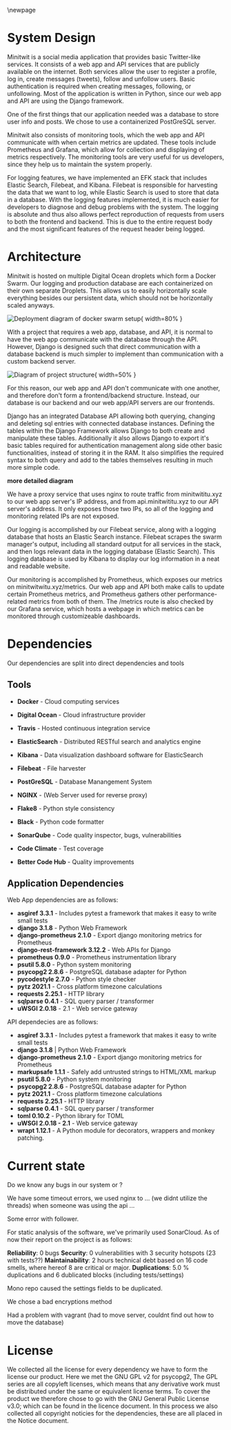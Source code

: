 \newpage

# System Design

Minitwit is a social media application that provides basic Twitter-like services. It consists of a web app and API services that are publicly available on the internet. Both services allow the user to register a profile, log in, create messages (tweets), follow and unfollow users. Basic authentication is required when creating messages, following, or unfollowing. Most of the application is written in Python, since our web app and API are using the Django framework. 

One of the first things that our application needed was a database to store user info and posts. We chose to use a containerized PostGreSQL server.

Minitwit also consists of monitoring tools, which the web app and API communicate with when certain metrics are updated. These tools include Prometheus and Grafana, which allow for collection and displaying of metrics respectively. The monitoring tools are very useful for us developers, since they help us to maintain the system properly. 

For logging features, we have implemented an EFK stack that includes Elastic Search, Filebeat, and Kibana. Filebeat is responsible for harvesting the data that we want to log, while Elastic Search is used to store that data in a database. With the logging features implemented, it is much easier for developers to diagnose and debug problems with the system. The logging is absolute and thus also allows perfect reproduction of requests from users to both the frontend and backend. This is due to the entire request body and the most significant features of the request header being logged.

# Architecture

Minitwit is hosted on multiple Digital Ocean droplets which form a Docker Swarm. Our logging and production database are each containerized on their own separate Droplets. This allows us to easily horizontally scale everything besides our persistent data, which should not be horizontally scaled anyways. 

![Deployment diagram of docker swarm setup](images/deployment_diagram.png "Deployment Diagram"){ width=80% }

With a project that requires a web app, database, and API, it is normal to have the web app communicate with the database through the API. However, Django is designed such that direct communication with a database backend is much simpler to implement than communication with a custom backend server.

![Diagram of project structure](images/web-api-db.png "Diagram of project structure"){ width=50% }

For this reason, our web app and API don't communicate with one another, and therefore don't form a frontend/backend structure. Instead, our database is our backend and our web app/API servers are our frontends.

Django has an integrated Database API allowing both querying, changing and deleting sql entries with connected database instances. Defining the tables within the Django Framework allows Django to both create and manipulate these tables. Additionally it also allows Django to export it's basic tables required for authentication management along side other basic functionalities, instead of storing it in the RAM. It also simplifies the required syntax to both query and add to the tables themselves resulting in much more simple code.


**more detailed diagram**

We have a proxy service that uses nginx to route traffic from minitwititu.xyz to our web app server's IP address, and from api.minitwititu.xyz to our API server's address. It only exposes those two IPs, so all of the logging and monitoring related IPs are not exposed.

Our logging is accomplished by our Filebeat service, along with a logging database that hosts an Elastic Search instance. Filebeat scrapes the swarm manager's output, including all standard output for all services in the stack, and then logs relevant data in the logging database (Elastic Search). This logging database is used by Kibana to display our log information in a neat and readable website.

Our monitoring is accomplished by Prometheus, which exposes our metrics on minitwitwitu.xyz/metrics. Our web app and API both make calls to update certain Prometheus metrics, and Prometheus gathers other performance-related metrics from both of them. The /metrics route is also checked by our Grafana service, which hosts a webpage in which metrics can be monitored through customizeable dashboards.


# Dependencies

Our dependencies are split into direct dependencies and tools

## Tools

- **Docker** - Cloud computing services
- **Digital Ocean** - Cloud infrastructure provider
- **Travis** - Hosted continuous integration service
- **ElasticSearch** - Distributed RESTful search and analytics engine
- **Kibana** - Data visualization dashboard software for ElasticSearch
- **Filebeat** - File harvester
- **PostGreSQL** - Database Manangement System
- **NGINX** - (Web Server used for reverse proxy)

- **Flake8** - Python style consistency
- **Black** - Python code formatter
- **SonarQube** - Code quality inspector, bugs, vulnerabilities
- **Code Climate** - Test coverage
- **Better Code Hub** - Quality improvements

## Application Dependencies

Web App dependencies are as follows:

- **asgiref 3.3.1** - Includes pytest a framework that makes it easy to write small tests
- **django 3.1.8** - Python Web Framework
- **django-prometheus 2.1.0** - Export django monitoring metrics for Prometheus
- **django-rest-framework 3.12.2** - Web APIs for Django
- **prometheus 0.9.0** - Prometheus instrumentation library
- **psutil 5.8.0** - Python system monitoring
- **psycopg2 2.8.6** - PostgreSQL database adapter for Python
- **pycodestyle 2.7.0** - Python style checker
- **pytz 2021.1** - Cross platform timezone calculations
- **requests 2.25.1** - HTTP library
- **sqlparse 0.4.1** - SQL query parser / transformer
- **uWSGI 2.0.18** - 2.1 - Web service gateway

API dependecies are as follows:

- **asgiref 3.3.1** - Includes pytest a framework that makes it easy to write small tests
- **django 3.1.8** | Python Web Framework
- **django-prometheus 2.1.0** - Export django monitoring metrics for Prometheus 
- **markupsafe 1.1.1** - Safely add untrusted strings to HTML/XML markup
- **psutil 5.8.0** - Python system monitoring
- **psycopg2 2.8.6** - PostgreSQL database adapter for Python
- **pytz 2021.1** - Cross platform timezone calculations
- **requests 2.25.1** - HTTP library
- **sqlparse 0.4.1** - SQL query parser / transformer
- **toml 0.10.2** - Python library for TOML
- **uWSGI 2.0.18 - 2.1** - Web service gateway
- **wrapt 1.12.1** - A Python module for decorators, wrappers and monkey patching.

# Current state

Do we know any bugs in our system or ?

We have some timeout errors, we used nginx to ... (we didnt utilize the threads) when someone was using the api ...

Some error with follower.

For static analysis of the software, we've primarily used SonarCloud. As of now their report on the project is as follows:

 **Reliability**: 0 bugs
 **Security**: 0 vulnerabilities with 3 security hotspots (23 with tests??)
 **Maintainability**: 2 hours technical debt based on 16 code smells, where hereof 8 are critical or major.
 **Duplications**: 5.0 % duplications and 6 dublicated blocks (including tests/settings)
 
 Mono repo caused the settings fields to be duplicated.

 We chose a bad encryptions method

 Had a problem with vagrant (had to move server, couldnt find out how to move the database)

# License

We collected all the license for every dependency we have to form the license our product. Here we met the GNU GPL v2 for psycopg2, The GPL series are all copyleft licenses, which means that any derivative work must be distributed under the same or equivalent license terms. To cover the product we therefore chose to go with the GNU General Public License v3.0; which can be found in the licence document. In this process we also collected all copyright noticies for the dependencies, these are all placed in the Notice document.